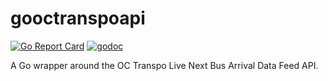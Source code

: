 # gooctranspoapi 

[![Go Report Card](https://goreportcard.com/badge/github.com/transitreport/gooctranspoapi)](https://goreportcard.com/report/github.com/transitreport/gooctranspoapi)
[![godoc](https://godoc.org/github.com/transitreport/gooctranspoapi?status.svg)](http://godoc.org/github.com/transitreport/gooctranspoapi)

A Go wrapper around the OC Transpo Live Next Bus Arrival Data Feed API.